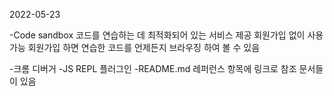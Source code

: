 2022-05-23

-Code sandbox
코드를 연습하는 데 최적화되어 있는 서비스 제공
회원가입 없이 사용 가능
회원가입 하면 연습한 코드를 언제든지 브라우징 하여 볼 수 있음

-크롬 디버거
-JS REPL 플러그인
-README.md
레퍼런스 항목에 링크로 참조 문서들이 있음

